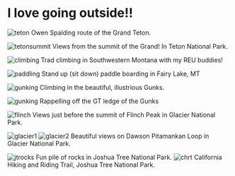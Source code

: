 # I love going outside!!

![teton](images/Teton.JPG)
Owen Spalding route of the Grand Teton. 

![tetonsummit](images/TetonSummit.JPG)
Views from the summit of the Grand! In Teton National Park.

![climbing](images/climbing.JPG)
Trad climbing in Southwestern Montana with my REU buddies!

![paddling](images/paddling.JPG)
Stand up (sit down) paddle boarding in Fairy Lake, MT

![gunking](images/gunking.JPG)
Climbing in the beautiful, illustrious Gunks. 

![gunking](images/rappelling.png)
Rappelling off the GT ledge of the Gunks

![flinch](images/flinch.jpeg)
Views just before the summit of Flinch Peak in Glacier National Park. 

![glacier1](images/glacier1.jpeg)
![glacier2](images/glacier2.jpeg)
Beautiful views on Dawson Pitamankan Loop in Glacier National Park. 

![jtrocks](images/JTrocks.jpeg)
Fun pile of rocks in Joshua Tree National Park.
![chrt](images/chrt.jpeg)
California Hiking and Riding Trail, Joshua Tree National Park. 





